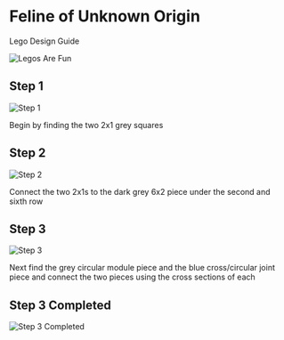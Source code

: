 # Feline of Unknown Origin

Lego Design Guide

![Legos Are Fun](https://images.fatherly.com/wp-content/uploads/2018/06/legos.jpg?q=65&enable=upscale&w=600)

## Step 1

![Step 1](https://github.com/Joe5565/e235/blob/master/Images/Step%201.png)

Begin by finding the two 2x1 grey squares

## Step 2

![Step 2](https://github.com/Joe5565/e235/blob/master/Images/Step%202.png)

Connect the two 2x1s to the dark grey 6x2 piece under the second and sixth row

## Step 3

![Step 3](https://github.com/Joe5565/e235/blob/master/Images/Step%203.png)

Next find the grey circular module piece and the blue cross/circular joint piece and connect the two pieces using the cross sections of each

## Step 3 Completed

![Step 3 Completed](https://github.com/Joe5565/e235/blob/master/Images/Step%203%20Complete.png)
